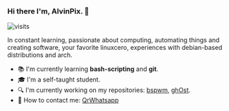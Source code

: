 ### Hi there I'm, AlvinPix. 👋

![visits](https://komarev.com/ghpvc/?username=AlvinPix&style=flat-square&color=cc0000)

<p>In constant learning, passionate about computing, automating things and creating software, your favorite linuxcero, experiences with debian-based distributions and arch.</p>

- 📚 I'm currently learning **bash-scripting** and **git**.
- 🎓 I'm a self-taught student.
- 🔍 I'm currently working on my repositories: [bspwm](https://github.com/AlvinPix/bspwm), [ghOst]().
- 📧 How to contact me: [QrWhatsapp](https://www.mediafire.com/view/rdzrr10vsn4oal3/IMG_1637.jpeg/file)
